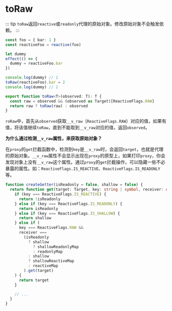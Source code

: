 # toRaw

::: tip
`toRaw`返回`reactive`或`readonly`代理的原始对象。修改原始对象不会触发依赖。
:::

```ts
const foo = { bar: 1 }
const reactiveFoo = reactive(foo)

let dummy
effect(() => {
  dummy = reactiveFoo.bar
})

console.log(dummy) // 1
toRaw(reactiveFoo).bar = 2
console.log(dummy) // 1
```

```ts
export function toRaw<T>(observed: T): T {
  const raw = observed && (observed as Target)[ReactiveFlags.RAW]
  return raw ? toRaw(raw) : observed
}
```

`roRaw`中，首先从`observed`获取`__v_raw`（`ReactiveFlags.RAW`）对应的值，如果有值，将该值继续`toRaw`，直到不能取到`__v_raw`对应的值，返回`observed`。

__为什么通过检测`__v_raw`属性，来获取原始对象？__

在`proxy`的`get`拦截函数中，检测到`key`是`__v_raw`时，会返回`target`，也就是代理的原始对象。`__v_raw`属性不会显示出现在`proxy`的原型上，如果打印`proxy`，你会发现对象上没有`__v_raw`这个属性。通过`proxy`的`get`拦截操作，可以隐藏一些不必暴露的属性。如：`ReactiveFlags.IS_REACTIVE`、`ReactiveFlags.IS_READONLY`等。

```ts
function createGetter(isReadonly = false, shallow = false) {
  return function get(target: Target, key: string | symbol, receiver: object) {
    if (key === ReactiveFlags.IS_REACTIVE) {
      return !isReadonly
    } else if (key === ReactiveFlags.IS_READONLY) {
      return isReadonly
    } else if (key === ReactiveFlags.IS_SHALLOW) {
      return shallow
    } else if (
      key === ReactiveFlags.RAW &&
      receiver ===
        (isReadonly
          ? shallow
            ? shallowReadonlyMap
            : readonlyMap
          : shallow
          ? shallowReactiveMap
          : reactiveMap
        ).get(target)
    ) {
      return target
    }

    // ...
  }
}
```
